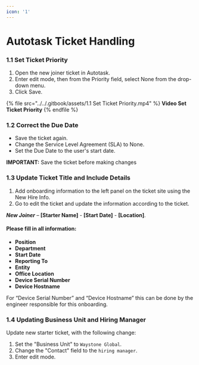 ```yaml
---
icon: '1'
---
```


# Autotask Ticket Handling

### **1.1 Set Ticket Priority**&#x20;

1. Open the new joiner ticket in Autotask.&#x20;
2. Enter edit mode, then from the Priority field, select None from the drop-down menu.&#x20;
3. Click Save. &#x20;

{% file src="../../.gitbook/assets/1.1 Set Ticket Priority.mp4" %}
**Video Set Ticket Priority**
{% endfile %}

### **1.2 Correct the Due Date**

* Save the ticket again.
* Change the Service Level Agreement (SLA) to None.
* Set the Due Date to the user's start date.

**IMPORTANT:** Save the ticket before making changes



### **1.3 Update Ticket Title and Include Details**&#x20;

1. Add onboarding information to the left panel on the ticket site using the New Hire Info.&#x20;
2. Go to edit the ticket and update the information according to the ticket.&#x20;

_**New Joiner**_ – **\[Starter Name]** - **\[Start Date]** - **\[Location]**.&#x20;

#### Please fill in all information: &#x20;

* **Position**&#x20;
* **Department**&#x20;
* **Start Date**&#x20;
* **Reporting To**&#x20;
* **Entity**&#x20;
* **Office Location**&#x20;
* **Device Serial Number**&#x20;
* **Device Hostname**&#x20;

For “Device Serial Number” and “Device Hostname” this can be done by the engineer responsible for this onboarding.&#x20;



### 1.4 Updating Business Unit and Hiring Manager

Update new starter ticket, with the following change:

1. Set the "Business Unit" to `Waystone Global`.
2. Change the "Contact" field to the `hiring manager`.
3. Enter edit mode.



